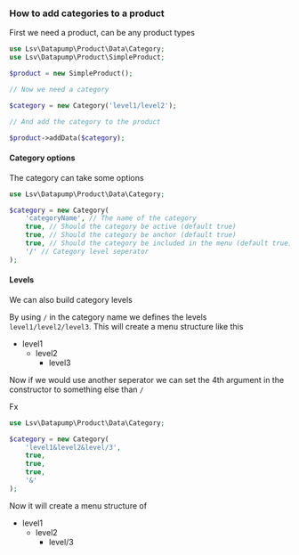 ### How to add categories to a product

First we need a product, can be any product types

```php
use Lsv\Datapump\Product\Data\Category;
use Lsv\Datapump\Product\SimpleProduct;

$product = new SimpleProduct();

// Now we need a category

$category = new Category('level1/level2');

// And add the category to the product

$product->addData($category);
```

#### Category options

The category can take some options

```php
use Lsv\Datapump\Product\Data\Category;

$category = new Category(
    'categoryName', // The name of the category
    true, // Should the category be active (default true)
    true, // Should the category be anchor (default true)
    true, // Should the category be included in the menu (default true)
    '/' // Category level seperator
);
```

#### Levels

We can also build category levels

By using `/` in the category name we defines the levels `level1/level2/level3`.
This will create a menu structure like this

* level1
    * level2
        * level3
        
Now if we would use another seperator we can set the 4th argument in the constructor to something else than `/`

Fx

```php
use Lsv\Datapump\Product\Data\Category;

$category = new Category(
    'level1&level2&level/3',
    true,
    true,
    true,
    '&'
);
```

Now it will create a menu structure of

* level1
    * level2
        * level/3
